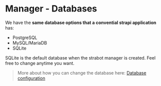 # Manager - Databases

We have the **same database options that a convential strapi application** has:

* PostgreSQL
* MySQL/MariaDB
* SQLite

SQLite is the default database when the strabot manager is created. Feel free to change anytime you want.

> More about how you can change the database here: [Database configuration](https://docs.strapi.io/developer-docs/latest/setup-deployment-guides/configurations/required/databases.html#configuration-structure)

